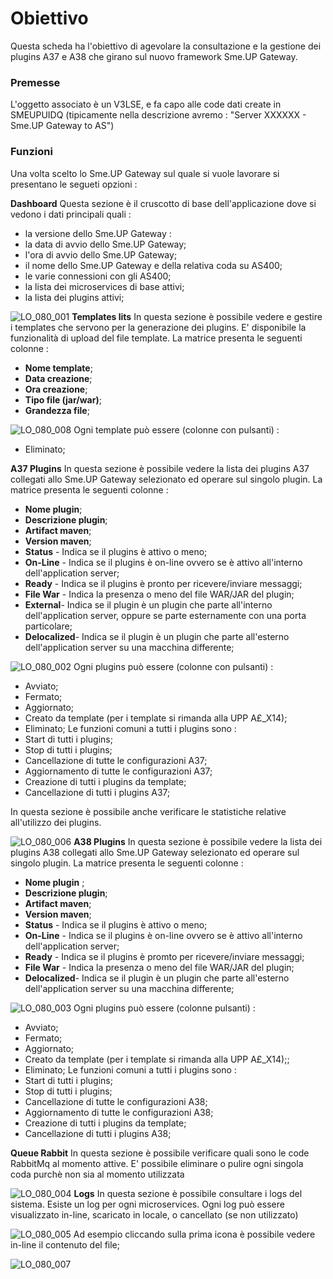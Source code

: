 # Obiettivo
Questa scheda ha l'obiettivo di agevolare la consultazione e la gestione dei plugins A37 e A38 che girano sul nuovo framework Sme.UP Gateway.

### Premesse
L'oggetto associato è un V3LSE, e fa capo alle code dati create in SMEUPUIDQ (tipicamente nella descrizione avremo :  "Server XXXXXX - Sme.UP Gateway to AS")

### Funzioni
Una volta scelto lo Sme.UP Gateway sul quale si vuole lavorare si presentano le segueti opzioni : 


**Dashboard**
Questa sezione è il cruscotto di base dell'applicazione dove si vedono i dati principali quali : 
-  la versione dello Sme.UP Gateway : 
-  la data di avvio dello Sme.UP Gateway;
-  l'ora di avvio dello Sme.UP Gateway;
-  il nome dello Sme.UP Gateway e della relativa coda su AS400;
-  le varie connessioni con gli AS400;
-  la lista dei microservices di base attivi;
-  la lista dei plugins attivi;

![LO_080_001](https://doc.smeup.com/immagini/MBDOC_SCH-LO_080/LO_080_001.png)
**Templates lits**
In questa sezione è possibile vedere e gestire i templates che servono per la generazione dei plugins.
E' disponibile la funzionalità di upload del file template.
La matrice presenta le seguenti colonne : 
-  **Nome template**;
-  **Data creazione**;
-  **Ora creazione**;
-  **Tipo file (jar/war)**;
-  **Grandezza file**;


![LO_080_008](https://doc.smeup.com/immagini/MBDOC_SCH-LO_080/LO_080_008.png)
Ogni template può essere (colonne con pulsanti) : 
-  Eliminato;

**A37 Plugins**
In questa sezione è possibile vedere la lista dei plugins A37 collegati allo Sme.UP Gateway selezionato ed operare sul singolo plugin.
La matrice presenta le seguenti colonne : 
-  **Nome plugin**;
-  **Descrizione plugin**;
-  **Artifact maven**;
-  **Version maven**;
-  **Status** - Indica se il plugins è attivo o meno;
-  **On-Line** - Indica se il plugins è on-line ovvero se è attivo all'interno dell'application server;
-  **Ready** - Indica se il plugins è pronto per ricevere/inviare messaggi;
-  **File War** - Indica la presenza o meno del file WAR/JAR del plugin;
-  **External**- Indica se il plugin è un plugin che parte all'interno dell'application server, oppure se parte esternamente con una porta particolare;
-  **Delocalized**- Indica se il plugin è un plugin che parte all'esterno dell'application server su una macchina differente;

![LO_080_002](https://doc.smeup.com/immagini/MBDOC_SCH-LO_080/LO_080_002.png)
Ogni plugins può essere (colonne con pulsanti) : 
-  Avviato;
-  Fermato;
-  Aggiornato;
-  Creato da template (per i template si rimanda alla UPP A£_X14);
-  Eliminato;
Le funzioni comuni a tutti i plugins sono : 
-  Start di tutti i plugins;
-  Stop di tutti i plugins;
-  Cancellazione di tutte le configurazioni A37;
-  Aggiornamento di tutte le configurazioni A37;
-  Creazione di tutti i plugins da template;
-  Cancellazione di tutti i plugins A37;


In questa sezione è possibile anche verificare le statistiche relative all'utilizzo dei plugins.

![LO_080_006](https://doc.smeup.com/immagini/MBDOC_SCH-LO_080/LO_080_006.png)
**A38 Plugins**
In questa sezione è possibile vedere la lista dei plugins A38 collegati allo Sme.UP Gateway selezionato ed operare sul singolo plugin.
La matrice presenta le seguenti colonne : 
-  **Nome plugin** ;
-  **Descrizione plugin**;
-  **Artifact maven**;
-  **Version maven**;
-  **Status** - Indica se il plugins è attivo o meno;
-  **On-Line** - Indica se il plugins è on-line ovvero se è attivo all'interno dell'application server;
-  **Ready** - Indica se il plugins è promto per ricevere/inviare messaggi;
-  **File War** - Indica la presenza o meno del file WAR/JAR del plugin;
-  **Delocalized**- Indica se il plugin è un plugin che parte all'esterno dell'application server su una macchina differente;

![LO_080_003](https://doc.smeup.com/immagini/MBDOC_SCH-LO_080/LO_080_003.png)
Ogni plugins può essere (colonne pulsanti) : 
-  Avviato;
-  Fermato;
-  Aggiornato;
-  Creato da template (per i template si rimanda alla UPP A£_X14);;
-  Eliminato;
Le funzioni comuni a tutti i plugins sono : 
-  Start di tutti i plugins;
-  Stop di tutti i plugins;
-  Cancellazione di tutte le configurazioni A38;
-  Aggiornamento di tutte le configurazioni A38;
-  Creazione di tutti i plugins da template;
-  Cancellazione di tutti i plugins A38;

**Queue Rabbit**
In questa sezione è possibile verificare quali sono le code RabbitMq al momento attive.
E' possibile eliminare o pulire ogni singola coda purchè non sia al momento utilizzata

![LO_080_004](https://doc.smeup.com/immagini/MBDOC_SCH-LO_080/LO_080_004.png)
**Logs**
In questa sezione è possibile consultare i logs del sistema.
Esiste un log per ogni microservices.
Ogni log può essere visualizzato in-line, scaricato in locale, o cancellato (se non utilizzato)

![LO_080_005](https://doc.smeup.com/immagini/MBDOC_SCH-LO_080/LO_080_005.png)
Ad esempio cliccando sulla prima icona è possibile vedere in-line il contenuto del file;

![LO_080_007](https://doc.smeup.com/immagini/MBDOC_SCH-LO_080/LO_080_007.png)